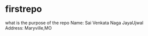 # firstrepo
 what is the purpose of the repo
Name: Sai Venkata Naga JayaUjwal 
Address: Maryville,MO

